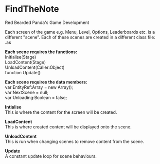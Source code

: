 # FindTheNote
Red Bearded Panda's Game Development

Each screen of the game e.g. Menu, Level, Options, Leaderboards etc. is a different "scene".
Each of these scenes are created in a different class file: <name>.as

**Each scene requires the functions:**  
Initialise(Stage)  
LoadContent(Stage)  
UnloadContent(Caller:Object)  
function Update()  

**Each scene requires the data members:**  
var EntityRef:Array = new Array();  
var NextScene = null;  
var Unloading:Boolean = false;  

**Intialise**  
This is where the content for the screen will be created.  

**LoadContent**  
This is where created content will be displayed onto the scene.  

**UnloadContent**  
This is run when changing scenes to remove content from the scene.  

**Update**  
A constant update loop for scene behaviours.  
